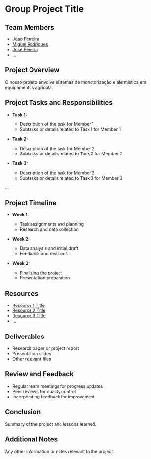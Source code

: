 # Group Project Title

## Team Members
- [Joao Ferreira](link_to_profile_1)
- [Miguel Rodrigues](link_to_profile_2)
- [Jose Pereira](link_to_profile_3)
- ...

## Project Overview
O nosso projeto envolve sistemas de monotorização e alermistica em equipamentos agricola.

## Project Tasks and Responsibilities
- **Task 1:**
  - Description of the task for Member 1
  - Subtasks or details related to Task 1 for Member 1

- **Task 2:**
  - Description of the task for Member 2
  - Subtasks or details related to Task 2 for Member 2

- **Task 3:**
  - Description of the task for Member 3
  - Subtasks or details related to Task 3 for Member 3

...

## Project Timeline
- **Week 1:**
  - Task assignments and planning
  - Research and data collection

- **Week 2:**
  - Data analysis and initial draft
  - Feedback and revisions

- **Week 3:**
  - Finalizing the project
  - Presentation preparation

## Resources
- [Resource 1 Title](link_to_resource_1)
- [Resource 2 Title](link_to_resource_2)
- [Resource 3 Title](link_to_resource_3)
- ...

## Deliverables
- Research paper or project report
- Presentation slides
- Other relevant files

## Review and Feedback
- Regular team meetings for progress updates
- Peer reviews for quality control
- Incorporating feedback for improvement

## Conclusion
Summary of the project and lessons learned.

## Additional Notes
Any other information or notes relevant to the project.

